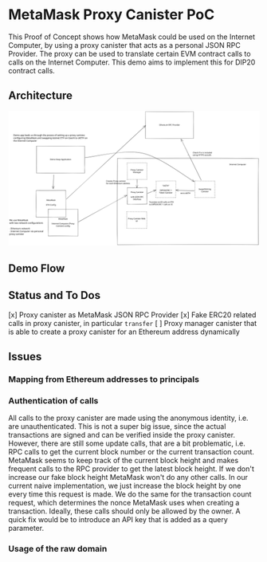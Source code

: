 # MetaMask Proxy Canister PoC

This Proof of Concept shows how MetaMask could be used on the Internet Computer, by using a proxy canister that acts as a personal JSON RPC Provider.
The proxy can be used to translate certain EVM contract calls to calls on the Internet Computer. This demo aims to implement this for DIP20 contract calls.

## Architecture

![Architecture](./assets/metamask_ic_proxy_demo.svg)

## Demo Flow



## Status and To Dos

[x] Proxy canister as MetaMask JSON RPC Provider 
[x] Fake ERC20 related calls in proxy canister, in particular `transfer`
[ ] Proxy manager canister that is able to create a proxy canister for an Ethereum address dynamically 


## Issues


### Mapping from Ethereum addresses to principals

### Authentication of calls

All calls to the proxy canister are made using the anonymous identity, i.e. are unauthenticated. This is not a super big issue, since the actual transactions are signed and can be verified inside the proxy canister.
However, there are still some update calls, that are a bit problematic, i.e. RPC calls to get the current block number or the current transaction count. MetaMask seems to keep track of the current block height and makes frequent calls to the RPC provider to get the latest block height. If we don't increase our fake block height MetaMask won't do any other calls. In our current naive implementation, we just increase the block height by one every time this request is made. We do the same for the transaction count request, which determines the nonce MetaMask uses when creating a transaction. Ideally, these calls should only be allowed by the owner. A quick fix would be to introduce an API key that is added as a query parameter.

### Usage of the raw domain


